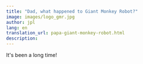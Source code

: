 ```yaml
---
title: "Dad, what happened to Giant Monkey Robot?"
image: images/logo_gmr.jpg
author: jpl
lang: en
translation_url: papa-giant-monkey-robot.html
description: 
---
```



It's been a long time!

